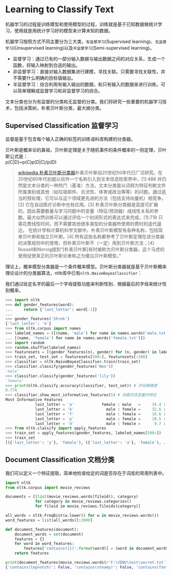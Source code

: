 # Learning to Classify Text

机器学习的过程是训练模型和使用模型的过程，训练就是基于已知数据做统计学习，使用就是用统计学习好的模型来计算未知的数据。

机器学习按照方式不同主要分为三大类，`有监督学习`(Supervised learning)、`无监督学习`(Unsupervised learning)以及`半监督学习`(Semi-supervised learning)。

- 监督学习：通过已有的一部分输入数据与输出数据之间的对应关系，生成一个函数，将输入映射到合适的输出。
- 非监督学习：直接对输入数据集进行建模，寻找关联。只需要寻找关联性，并不需要什么明确的目标值输出。
- 半监督学习：综合利用有输入输出的数据，和只有输入的数据来进行训练。可以简单理解成监督学习和非监督学习的综合。

文本分类也分为有监督的分类和无监督的分类。我们将研究一些重要的机器学习技术，包括决策树，朴素贝叶斯分类，最大熵分类。


## Supervised Classification 监督学习
监督是基于包含每个输入正确的标签的训练语料库构建的分类器。


贝叶斯是概率论的鼻祖，贝叶斯定理是关于随机事件的条件概率的一则定理，贝叶斯公式是：   
p(C|D)=p(C)p(D|C)/p(D)

>[wikipedia 朴素贝叶斯分类器](https://zh.wikipedia.org/wiki/%E6%9C%B4%E7%B4%A0%E8%B4%9D%E5%8F%B6%E6%96%AF%E5%88%86%E7%B1%BB%E5%99%A8)朴素贝叶斯自20世纪50年代已广泛研究。在20世纪60年代初就以另外一个名称引入到文本信息检索界中，[1]:488 并仍然是文本分类的一种热门（基准）方法，文本分类是以词频为特征判断文件所属类别或其他（如垃圾邮件、合法性、体育或政治等等）的问题。通过适当的预处理，它可以与这个领域更先进的方法（包括支持向量机）相竞争。[2] 它在自动医疗诊断中也有应用。[3]
朴素贝叶斯分类器是高度可扩展的，因此需要数量与学习问题中的变量（特征/预测器）成线性关系的参数。最大似然训练可以通过评估一个封闭形式的表达式来完成，[1]:718 只需花费线性时间，而不需要其他很多类型的分类器所使用的费时的迭代逼近。
在统计学和计算机科学文献中，朴素贝叶斯模型有各种名称，包括简单贝叶斯和独立贝叶斯。[4] 所有这些名称都参考了贝叶斯定理在该分类器的决策规则中的使用，但朴素贝叶斯不（一定）用到贝叶斯方法；[4] Russell和Norvig提到“[朴素贝叶斯]有时被称为贝叶斯分类器，这个马虎的使用促使真正的贝叶斯论者称之为傻瓜贝叶斯模型。”

理论上，概率模型分类器是一个条件概率模型。贝叶斯分类器就是基于贝叶斯概率理论设计的分类器算法，nltk库中已有`nltk.NaiveBayesClassifier`：

我们通过给定名字的最后一个字母提取功能来判断性别、根据最后的字母来统计性别概率。
```python
>>> import nltk
>>> def gender_features(word):
...     return {'last_letter': word[-1]}
...
>>> gender_features('Shrek')
{'last_letter': 'k'}
>>> from nltk.corpus import names
>>> labeled_names = ([(name, 'male') for name in names.words('male.txt')] +
... [(name, 'female') for name in names.words('female.txt')])
>>> import random
>>> random.shuffle(labeled_names)
>>> featuresets = [(gender_features(n), gender) for (n, gender) in labeled_names]
>>> train_set, test_set = featuresets[500:], featuresets[:500]
>>> classifier = nltk.NaiveBayesClassifier.train(train_set)
>>> classifier.classify(gender_features('Neo'))
'male'
>>> classifier.classify(gender_features('lily'))
'female'
>>> print(nltk.classify.accuracy(classifier, test_set)) # 评估精确度
0.774
>>> classifier.show_most_informative_features(5) # 找最优信息量的特征
Most Informative Features
             last_letter = 'a'            female : male   =     34.4 : 1.0
             last_letter = 'k'              male : female =     32.6 : 1.0
             last_letter = 'f'              male : female =     16.6 : 1.0
             last_letter = 'p'              male : female =     10.5 : 1.0
             last_letter = 'd'              male : female =      9.7 : 1.0
>>> from nltk.classify import apply_features
>>> train_set = apply_features(gender_features, labeled_names[500:])
>>> train_set
[({'last_letter': 'y'}, 'female'), ({'last_letter': 'a'}, 'female'), ...]
```

## Document Classification 文档分类
我们可以定义一个特征提取，简单地检查给定的词是否存在于词库的常用列表中。

```python
import nltk
from nltk.corpus import movie_reviews

documents = [(list(movie_reviews.words(fileid)), category)
             for category in movie_reviews.categories()
             for fileid in movie_reviews.fileids(category)]

all_words = nltk.FreqDist(w.lower() for w in movie_reviews.words())
word_features = list(all_words)[:2000]

def document_features(document):
    document_words = set(document)
    features = {}
    for word in word_features:
        features['contains({})'.format(word)] = (word in document_words)
    return features

print(document_features(movie_reviews.words(r'F:\VENV\test\secret.txt')))
{'contains(topnotch)': False, 'contains(steamy)': False, 'contains(fantastic)': False, 'contains(eases)': False,...}
```
